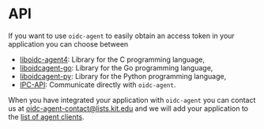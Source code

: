 # API
If you want to use `oidc-agent` to easily obtain an access token in your
application you can choose between 
- [liboidc-agent4](api-c.md): Library for the C programming language,
- [liboidcagent-go](api-go.md): Library for the Go programming language,
- [liboidcagent-py](api-py.md): Library for the Python programming language,
- [IPC-API](api-ipc.md): Communicate directly with `oidc-agent`.

When you have integrated your application with `oidc-agent` you can contact us
at [oidc-agent-contact@lists.kit.edu](mailto:oidc-agent-contact@lists.kit.edu) and we will add your application to the [list
of agent clients](oidc-token.md#other-agent-clients).
